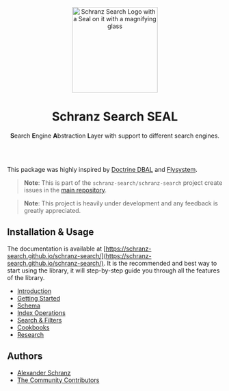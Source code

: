 <div align="center">
    <img alt="Schranz Search Logo with a Seal on it with a magnifying glass" src="https://avatars.githubusercontent.com/u/120221538?s=400&v=5" width="200" height="200">
</div>

<h1 align="center">Schranz Search SEAL</h1>

<div align="center">

**S**earch **E**ngine **A**bstraction **L**ayer with support to different search engines.

</div>

<br />
<br />

This package was highly inspired by [Doctrine DBAL](https://github.com/doctrine/dbal)
and [Flysystem](https://github.com/thephpleague/flysystem).

> **Note**:
> This is part of the `schranz-search/schranz-search` project create issues in the [main repository](https://github.com/schranz-search/schranz-search).

> **Note**:
> This project is heavily under development and any feedback is greatly appreciated.

## Installation & Usage

The documentation is available at [https://schranz-search.github.io/schranz-search/](https://schranz-search.github.io/schranz-search/).
It is the recommended and best way to start using the library, it will step-by-step guide you through all the features
of the library.

- [Introduction](https://schranz-search.github.io/schranz-search/index.html)
- [Getting Started](https://schranz-search.github.io/schranz-search/getting-started/index.html)
- [Schema](https://schranz-search.github.io/schranz-search/schema/index.html)
- [Index Operations](https://schranz-search.github.io/schranz-search/indexing/index.html)
- [Search & Filters](https://schranz-search.github.io/schranz-search/search-and-filters/index.html)
- [Cookbooks](https://schranz-search.github.io/schranz-search/cookbooks/index.html)
- [Research](https://schranz-search.github.io/schranz-search/research/index.html)

## Authors

- [Alexander Schranz](https://github.com/alexander-schranz/)
- [The Community Contributors](https://github.com/schranz-search/schranz-search/graphs/contributors)
